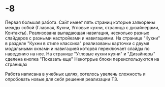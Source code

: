 # -8
Первая большая работа. 
Сайт имеет пять страниц которые заякорены межды собой (Главная, Кухни, Угловые кухни, страница с дизайнерами, Контакты).
Реализована выпадающая навигация, несколько разных слайдеров с разными настройками и навигациями.
На странице "Кухни" в разделе "Кухни в стиле классика" реализованы карточки с двумя модальными окнами и навигацией которвя переключает слайды по наведению на нее.
На странице "Угловые кухни кухни" и "Дизайнеры" сделена кнопка "Показать еще"
Некотррые блоки переиспользуются на страницах

Работа написана в учебных целях, хотелось увелечь сложность и опробовать новые для себя решения реализации ТЗ.
